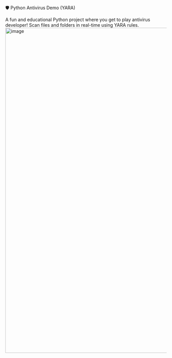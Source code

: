 🛡️ Python Antivirus Demo (YARA)

A fun and educational Python project where you get to play antivirus developer! Scan files and folders in real-time using YARA rules.
<img width="1919" height="1013" alt="image" src="https://github.com/user-attachments/assets/f8532b68-1b1d-4a9c-a4cc-544978edb2f9" />
